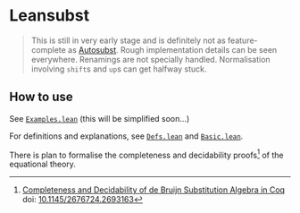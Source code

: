 # Leansubst

> This is still in very early stage and is definitely not as feature-complete as [Autosubst](https://github.com/coq-community/autosubst/). Rough implementation details can be seen everywhere. Renamings are not specially handled. Normalisation involving `shift`s and `up`s can get halfway stuck.

## How to use

See [`Examples.lean`](Leansubst/Examples.lean) (this will be simplified soon...)

For definitions and explanations, see [`Defs.lean`](Leansubst/Defs.lean) and [`Basic.lean`](Leansubst/Basic.lean).

There is plan to formalise the completeness and decidability proofs[^1] of the equational theory.

[^1]: [Completeness and Decidability of de Bruijn Substitution Algebra in Coq](https://www.ps.uni-saarland.de/Publications/documents/SchaeferEtAl_2015_Completeness.pdf) doi: [10.1145/2676724.2693163](https://doi.org/10.1145/2676724.2693163)
